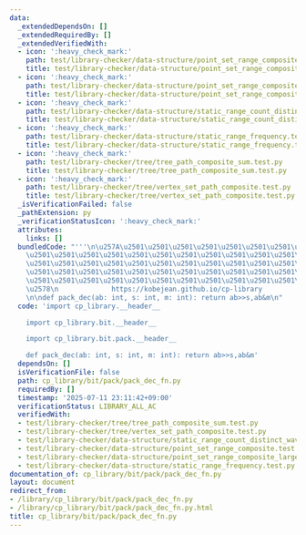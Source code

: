 ```yaml
---
data:
  _extendedDependsOn: []
  _extendedRequiredBy: []
  _extendedVerifiedWith:
  - icon: ':heavy_check_mark:'
    path: test/library-checker/data-structure/point_set_range_composite.test.py
    title: test/library-checker/data-structure/point_set_range_composite.test.py
  - icon: ':heavy_check_mark:'
    path: test/library-checker/data-structure/point_set_range_composite_large_array.test.py
    title: test/library-checker/data-structure/point_set_range_composite_large_array.test.py
  - icon: ':heavy_check_mark:'
    path: test/library-checker/data-structure/static_range_count_distinct_wavelet_matrix.test.py
    title: test/library-checker/data-structure/static_range_count_distinct_wavelet_matrix.test.py
  - icon: ':heavy_check_mark:'
    path: test/library-checker/data-structure/static_range_frequency.test.py
    title: test/library-checker/data-structure/static_range_frequency.test.py
  - icon: ':heavy_check_mark:'
    path: test/library-checker/tree/tree_path_composite_sum.test.py
    title: test/library-checker/tree/tree_path_composite_sum.test.py
  - icon: ':heavy_check_mark:'
    path: test/library-checker/tree/vertex_set_path_composite.test.py
    title: test/library-checker/tree/vertex_set_path_composite.test.py
  _isVerificationFailed: false
  _pathExtension: py
  _verificationStatusIcon: ':heavy_check_mark:'
  attributes:
    links: []
  bundledCode: "'''\n\u257A\u2501\u2501\u2501\u2501\u2501\u2501\u2501\u2501\u2501\u2501\
    \u2501\u2501\u2501\u2501\u2501\u2501\u2501\u2501\u2501\u2501\u2501\u2501\u2501\
    \u2501\u2501\u2501\u2501\u2501\u2501\u2501\u2501\u2501\u2501\u2501\u2501\u2501\
    \u2501\u2501\u2501\u2501\u2501\u2501\u2501\u2501\u2501\u2501\u2501\u2501\u2501\
    \u2501\u2501\u2501\u2501\u2501\u2501\u2501\u2501\u2501\u2501\u2501\u2501\u2501\
    \u2578\n             https://kobejean.github.io/cp-library               \n'''\n\
    \n\ndef pack_dec(ab: int, s: int, m: int): return ab>>s,ab&m\n"
  code: 'import cp_library.__header__

    import cp_library.bit.__header__

    import cp_library.bit.pack.__header__

    def pack_dec(ab: int, s: int, m: int): return ab>>s,ab&m'
  dependsOn: []
  isVerificationFile: false
  path: cp_library/bit/pack/pack_dec_fn.py
  requiredBy: []
  timestamp: '2025-07-11 23:11:42+09:00'
  verificationStatus: LIBRARY_ALL_AC
  verifiedWith:
  - test/library-checker/tree/tree_path_composite_sum.test.py
  - test/library-checker/tree/vertex_set_path_composite.test.py
  - test/library-checker/data-structure/static_range_count_distinct_wavelet_matrix.test.py
  - test/library-checker/data-structure/point_set_range_composite.test.py
  - test/library-checker/data-structure/point_set_range_composite_large_array.test.py
  - test/library-checker/data-structure/static_range_frequency.test.py
documentation_of: cp_library/bit/pack/pack_dec_fn.py
layout: document
redirect_from:
- /library/cp_library/bit/pack/pack_dec_fn.py
- /library/cp_library/bit/pack/pack_dec_fn.py.html
title: cp_library/bit/pack/pack_dec_fn.py
---
```

